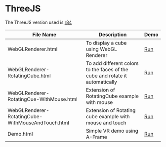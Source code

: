 # ThreeJS
The ThreeJS version used is [r84](https://cdnjs.cloudflare.com/ajax/libs/three.js/84/three.min.js)

|File Name|Description|Demo|
|---------|-----------|----|
|WebGLRenderer.html|To display a cube using WebGL Renderer|[Run](https://rawgit.com/RightChoiceIn/ThreeJS/master/WebGLRenderer.html)|
|WebGLRenderer-RotatingCube.html|To add different colors to the faces of the cube and rotate it automatically|[Run](https://rawgit.com/RightChoiceIn/ThreeJS/master/WebGLRenderer-RotatingCube.html)|
|WebGLRenderer-RotatingCue-WithMouse.html|Extension of RotatingCube example with mouse|[Run](https://rawgit.com/RightChoiceIn/ThreeJS/master/WebGLRenderer-RotatingCube-WithMouse.html)|
|WebGLRenderer-RotatingCube-WithMouseAndTouch.html|Extension of Rotating cube example with mouse and touch|[Run](https://rawgit.com/RightChoiceIn/ThreeJS/master/WebGLRenderer-RotatingCube-WithMouseAndTouch.html)|
|Demo.html|Simple VR demo using A-Frame|[Run](https://rawgit.com/RightChoiceIn/ThreeJS/master/WebVR/Demo.html)
